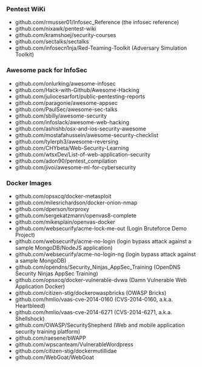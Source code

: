 ### Pentest WiKi
- github.com/rmusser01/Infosec_Reference (the infosec reference)
- github.com/nixawk/pentest-wiki
- github.com/kramshoej/security-courses
- github.com/sectalks/sectalks
- github.com/infosecn1nja/Red-Teaming-Toolkit (Adversary Simulation Toolkit)


### Awesome pack for InfoSec
- github.com/onlurking/awesome-infosec
- github.com/Hack-with-Github/Awesome-Hacking
- github.com/juliocesarfort/public-pentesting-reports
- github.com/paragonie/awesome-appsec
- github.com/PaulSec/awesome-sec-talks
- github.com/sbilly/awesome-security
- github.com/infoslack/awesome-web-hacking
- github.com/ashishb/osx-and-ios-security-awesome
- github.com/mostafahussein/awesome-security-checklist
- github.com/tylerph3/awesome-reversing
- github.com/CHYbeta/Web-Security-Learning
- github.com/wtsxDev/List-of-web-application-security
- github.com/adon90/pentest_compilation
- github.com/jivoi/awesome-ml-for-cybersecurity


### Docker Images
- github.com/opsxcq/docker-metasploit
- github.com/milesrichardson/docker-onion-nmap
- github.com/dperson/torproxy
- github.com/sergekatzmann/openvas8-complete
- github.com/mikesplain/openvas-docker
- github.com/websecurify/acme-lock-me-out (Login Bruteforce Demo Project)
- github.com/websecurify/acme-no-login (login bypass attack against a sample MongoDB/NodeJS application) 
- github.com/websecurify/acme-no-login-ng (login bypass attack against a sample MongoDB)
- github.com/opendns/Security_Ninjas_AppSec_Training (OpenDNS Security Ninjas AppSec Training)
- github.com/opsxcq/docker-vulnerable-dvwa (Damn Vulnerable Web Application Docker)
- github.com/citizen-stig/dockerowaspbricks (OWASP Bricks)
- github.com/hmlio/vaas-cve-2014-0160 (CVS-2014-0160, a.k.a. Heartbleed) 
- github.com/hmlio/vaas-cve-2014-6271 (CVS-2014-6271, a.k.a. Shellshock)
- github.com/OWASP/SecurityShepherd (Web and mobile application security training platform)
- github.com/raesene/bWAPP
- github.com/wpscanteam/VulnerableWordpress
- github.com/citizen-stig/dockermutillidae
- github.com/WebGoat/WebGoat
